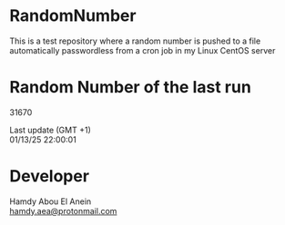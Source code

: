 # RandomNumber    
This is a test repository where a random number is pushed to a file automatically passwordless from a cron job in my Linux CentOS server    
# Random Number of the last run   
31670
      
Last update (GMT +1)    
01/13/25 22:00:01
# Developer    
Hamdy Abou El Anein   
hamdy.aea@protonmail.com
